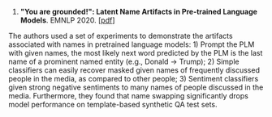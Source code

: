 1. **"You are grounded!": Latent Name Artifacts in Pre-trained Language Models**. EMNLP 2020. [[pdf](https://arxiv.org/abs/2004.03012)]

The authors used a set of experiments to demonstrate the artifacts associated with names in pretrained language models: 1) Prompt the PLM with given names, the most likely next word predicted by the PLM is the last name of a prominent named entity (e.g., Donald -> Trump); 2) Simple classifiers can easily recover masked given names of frequently discussed people in the media, as compared to other people; 3) Sentiment classifiers given strong negative sentiments to many names of people discussed in the media. Furthermore, they found that name swapping significantly drops model performance on template-based synthetic QA test sets.


